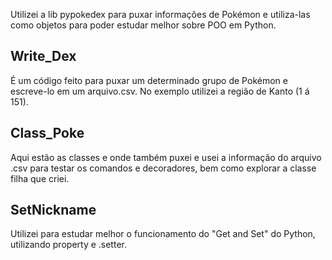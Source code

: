 Utilizei a lib pypokedex para puxar informações de Pokémon e utiliza-las como objetos para poder estudar melhor sobre POO em Python. 

## Write_Dex
É um código feito para puxar um determinado grupo de Pokémon e escreve-lo em um arquivo.csv. No exemplo utilizei a região de Kanto (1 á 151).

## Class_Poke
Aqui estão as classes e onde também puxei e usei a informação do arquivo .csv para testar os comandos e decoradores, bem como explorar a classe filha que criei.

## SetNickname
Utilizei para estudar melhor o funcionamento do "Get and Set" do Python, utilizando property e .setter.
